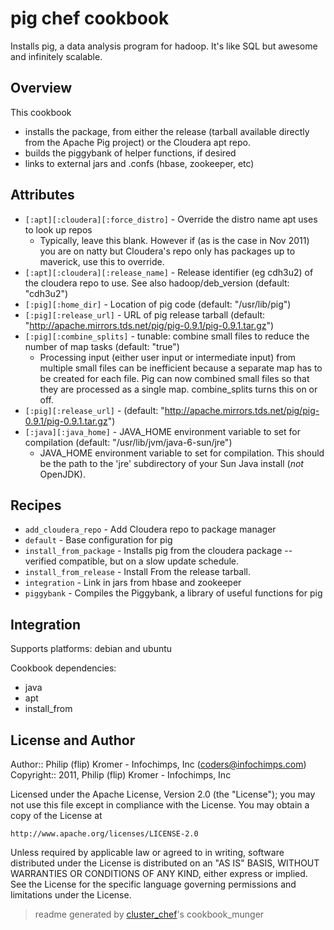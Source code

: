 # pig chef cookbook

Installs pig, a data analysis program for hadoop. It's like SQL but awesome and infinitely scalable.

## Overview

This cookbook

* installs the package, from either the release (tarball available directly from the Apache Pig project) or the Cloudera apt repo.
* builds the piggybank of helper functions, if desired
* links to external jars and .confs (hbase, zookeeper, etc)

## Attributes

* `[:apt][:cloudera][:force_distro]`  - Override the distro name apt uses to look up repos
  - Typically, leave this blank. However if (as is the case in Nov 2011) you are on natty but Cloudera's repo only has packages up to maverick, use this to override.
* `[:apt][:cloudera][:release_name]`  - Release identifier (eg cdh3u2) of the cloudera repo to use. See also hadoop/deb_version (default: "cdh3u2")
* `[:pig][:home_dir]`                 - Location of pig code (default: "/usr/lib/pig")
* `[:pig][:release_url]`              - URL of pig release tarball (default: "http://apache.mirrors.tds.net/pig/pig-0.9.1/pig-0.9.1.tar.gz")
* `[:pig][:combine_splits]`           - tunable: combine small files to reduce the number of map tasks (default: "true")
  - Processing input (either user input or intermediate input) from multiple small files can be inefficient because a separate map has to be created for each file. Pig can now combined small files so that they are processed as a single map. combine_splits turns this on or off.
* `[:pig][:release_url]`              -  (default: "http://apache.mirrors.tds.net/pig/pig-0.9.1/pig-0.9.1.tar.gz")
* `[:java][:java_home]`               - JAVA_HOME environment variable to set for compilation (default: "/usr/lib/jvm/java-6-sun/jre")
  - JAVA_HOME environment variable to set for compilation. This should be the path to the 'jre' subdirectory of your Sun Java install (*not* OpenJDK).

## Recipes 

* `add_cloudera_repo`        - Add Cloudera repo to package manager
* `default`                  - Base configuration for pig
* `install_from_package`     - Installs pig from the cloudera package -- verified compatible, but on a slow update schedule.
* `install_from_release`     - Install From the release tarball.
* `integration`              - Link in jars from hbase and zookeeper
* `piggybank`                - Compiles the Piggybank, a library of useful functions for pig
## Integration

Supports platforms: debian and ubuntu

Cookbook dependencies:
* java
* apt
* install_from


## License and Author

Author::                Philip (flip) Kromer - Infochimps, Inc (<coders@infochimps.com>)
Copyright::             2011, Philip (flip) Kromer - Infochimps, Inc

Licensed under the Apache License, Version 2.0 (the "License");
you may not use this file except in compliance with the License.
You may obtain a copy of the License at

    http://www.apache.org/licenses/LICENSE-2.0

Unless required by applicable law or agreed to in writing, software
distributed under the License is distributed on an "AS IS" BASIS,
WITHOUT WARRANTIES OR CONDITIONS OF ANY KIND, either express or implied.
See the License for the specific language governing permissions and
limitations under the License.

> readme generated by [cluster_chef](http://github.com/infochimps/cluster_chef)'s cookbook_munger
